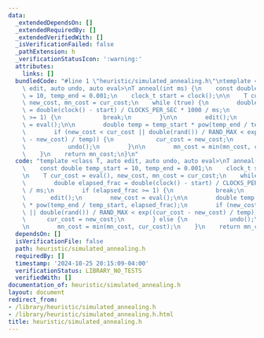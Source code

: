 ```yaml
---
data:
  _extendedDependsOn: []
  _extendedRequiredBy: []
  _extendedVerifiedWith: []
  _isVerificationFailed: false
  _pathExtension: h
  _verificationStatusIcon: ':warning:'
  attributes:
    links: []
  bundledCode: "#line 1 \"heuristic/simulated_annealing.h\"\ntemplate <class T, auto\
    \ edit, auto undo, auto eval>\nT anneal(int ms) {\n    const double temp_start\
    \ = 10, temp_end = 0.001;\n    clock_t start = clock();\n\n    T cur_cost = eval(),\
    \ new_cost, mn_cost = cur_cost;\n    while (true) {\n        double elapsed_frac\
    \ = double(clock() - start) / CLOCKS_PER_SEC * 1000 / ms;\n        if (elapsed_frac\
    \ >= 1) {\n            break;\n        }\n\n        edit();\n        new_cost\
    \ = eval();\n\n        double temp = temp_start * pow(temp_end / temp_start, elapsed_frac);\n\
    \        if (new_cost < cur_cost || double(rand()) / RAND_MAX < exp((cur_cost\
    \ - new_cost) / temp)) {\n            cur_cost = new_cost;\n        } else {\n\
    \            undo();\n        }\n\n        mn_cost = min(mn_cost, cur_cost);\n\
    \    }\n    return mn_cost;\n}\n"
  code: "template <class T, auto edit, auto undo, auto eval>\nT anneal(int ms) {\n\
    \    const double temp_start = 10, temp_end = 0.001;\n    clock_t start = clock();\n\
    \n    T cur_cost = eval(), new_cost, mn_cost = cur_cost;\n    while (true) {\n\
    \        double elapsed_frac = double(clock() - start) / CLOCKS_PER_SEC * 1000\
    \ / ms;\n        if (elapsed_frac >= 1) {\n            break;\n        }\n\n \
    \       edit();\n        new_cost = eval();\n\n        double temp = temp_start\
    \ * pow(temp_end / temp_start, elapsed_frac);\n        if (new_cost < cur_cost\
    \ || double(rand()) / RAND_MAX < exp((cur_cost - new_cost) / temp)) {\n      \
    \      cur_cost = new_cost;\n        } else {\n            undo();\n        }\n\
    \n        mn_cost = min(mn_cost, cur_cost);\n    }\n    return mn_cost;\n}"
  dependsOn: []
  isVerificationFile: false
  path: heuristic/simulated_annealing.h
  requiredBy: []
  timestamp: '2024-10-25 20:15:09-04:00'
  verificationStatus: LIBRARY_NO_TESTS
  verifiedWith: []
documentation_of: heuristic/simulated_annealing.h
layout: document
redirect_from:
- /library/heuristic/simulated_annealing.h
- /library/heuristic/simulated_annealing.h.html
title: heuristic/simulated_annealing.h
---
```

